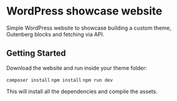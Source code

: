 # WordPress showcase website

Simple WordPress website to showcase building a custom theme, Gutenberg blocks and fetching via API.

## Getting Started

Download the website and run inside your theme folder:

`composer install`
`npm install`
`npm run dev`

This will install all the dependencies and compile the assets.